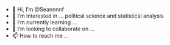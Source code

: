 - 👋 Hi, I’m @Seannnnf
- 👀 I’m interested in ... political science and statistical analysis
- 🌱 I’m currently learning ...
- 💞️ I’m looking to collaborate on ...
- 📫 How to reach me ... 

<!---
Seannnnf/Seannnnf is a ✨ special ✨ repository because its `README.md` (this file) appears on your GitHub profile.
You can click the Preview link to take a look at your changes.
--->
